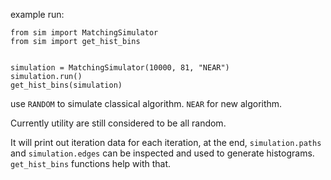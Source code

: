 example run:

```
from sim import MatchingSimulator
from sim import get_hist_bins


simulation = MatchingSimulator(10000, 81, "NEAR")
simulation.run()
get_hist_bins(simulation)
```

use `RANDOM` to simulate classical algorithm. `NEAR` for new algorithm.

Currently utility are still considered to be all random.

It will print out iteration data for each iteration, at the end, `simulation.paths` and `simulation.edges` can be inspected and used to generate histograms. `get_hist_bins` functions help with that.
